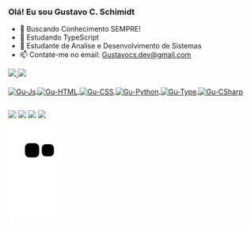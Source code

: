 ### Olá! Eu sou Gustavo C. Schimidt

- 🔭 Buscando Conhecimento SEMPRE!
- 🌱 Estudando TypeScript
- 🌱 Estudante de Analise e Desenvolvimento de Sistemas
- 📫 Contate-me no email: Gustavocs.dev@gmail.com

 <div>
  <a href="https://github.com/Gucs1">
  <img height="180em" src="https://github-readme-stats.vercel.app/api?username=Gucs1&show_icons=true&theme=dracula&include_all_commits=true&count_private=true"/>
  <img height="180em" src="https://github-readme-stats.vercel.app/api/top-langs/?username=Gucs1&layout=compact&langs_count=7&theme=dracula"/>
</div>
  
  <div style="display: inline_block"><br>
  <img align="center" alt="Gu-Js" src="https://img.shields.io/badge/JavaScript-F7DF1E?style=for-the-badge&logo=javascript&logoColor=black">
  <img align="center" alt="Gu-HTML"  src="https://img.shields.io/badge/HTML5-E34F26?style=for-the-badge&logo=html5&logoColor=white">
  <img align="center" alt="Gu-CSS"  src="https://img.shields.io/badge/CSS3-1572B6?style=for-the-badge&logo=css3&logoColor=white">
  <img align="center" alt="Gu-Python" src="https://img.shields.io/badge/Python-14354C?style=for-the-badge&logo=python&logoColor=white">
  <img align="center" alt="Gu-Type" src="https://img.shields.io/badge/TypeScript-007ACC?style=for-the-badge&logo=typescript&logoColor=white">
  <img align="center" alt="Gu-CSharp" src="https://img.shields.io/badge/C%23-239120?style=for-the-badge&logo=c-sharp&logoColor=white">



   
</div>
  
##
  
  <div>
  <a href="https://www.instagram.com/gu.coelhoo/" target="_blank"><img src="https://img.shields.io/badge/-Instagram-%23E4405F?style=for-the-badge&logo=instagram&logoColor=white" target="_blank"></a>
  <a href = "emailto:Gustavocs.dev@gmail.com"><img src="https://img.shields.io/badge/-Gmail-%23333?style=for-the-badge&logo=gmail&logoColor=white" target="_blank"></a>
   <a href="https://twitter.com/GCoellho" target="_blank"><img src="https://img.shields.io/badge/Twitter-1DA1F2?style=for-the-badge&logo=twitter&logoColor=white" target="_blank"></a> 
  <a href="https://www.linkedin.com/in/gustavo-coelho-schimidt-286311214/" target="_blank"><img src="https://img.shields.io/badge/-LinkedIn-%230077B5?style=for-the-badge&logo=linkedin&logoColor=white" target="_blank"></a>
  </div>
  
  ![Snake animation](https://github.com/Gucs1/Gucs1/blob/output/github-contribution-grid-snake.svg)
 
  

